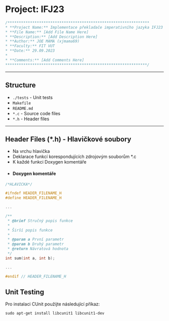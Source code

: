 # Project: IFJ23

```c
/***************************************************************
* **Project Name:** Implementace překladače imperativního jazyka IFJ23
* **File Name:** [Add File Name Here]
* **Description:** [Add Description Here]
* **Author:** JOE MAMA (xjmama69)
* **Faculty:** FIT VUT
* **Date:** 29.09.2023
*
* **Comments:** [Add Comments Here]
***************************************************************/
```
---

## Structure
- `./tests` - Unit tests
- `Makefile`
- `README.md`
- `*.c` - Source code files
- `*.h` - Header files

--- 

## Header Files (*.h) - Hlavičkové soubory
- Na vrchu hlavička
- Deklarace funkcí korespondujících zdrojovým souborům *.c
- K každé funkci Doxygen komentáře
- #### Doxygen komentáře
```c
/*HLAVICKA*/

#ifndef HEADER_FILENAME_H
#define HEADER_FILENAME_H

...

/**
 * @brief Stručný popis funkce
 *
 * Širší popis funkce
 *
 * @param a První parametr
 * @param b Druhý parametr
 * @return Návratová hodnota
 */
int sum(int a, int b);

...

#endif // HEADER_FILENAME_H
```


## Unit Testing
Pro instalaci CUnit použijte následující příkaz:

```
sudo apt-get install libcunit1 libcunit1-dev
```




